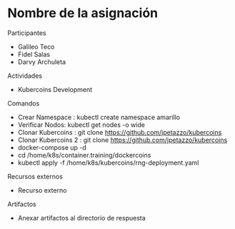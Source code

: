 # Nombre de la asignación

Participantes
- Galileo Teco
- Fidel Salas
- Darvy Archuleta

Actividades
- Kubercoins Development

Comandos
- Crear Namespace : kubectl create namespace amarillo
- Verificar Nodos: kubectl get nodes -o wide
- Clonar Kubercoins : git clone https://github.com/jpetazzo/kubercoins
- Clonar Kubercoins 2 : git clone https://github.com/jpetazzo/kubercoins
- docker-compose up -d
- cd /home/k8s/container.training/dockercoins
- kubectl apply -f /home/k8s/kubercoins/rng-deployment.yaml
  
Recursos externos
- Recurso externo

Artifactos
- Anexar artifactos al directorio de respuesta
